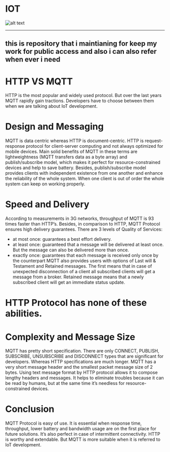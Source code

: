 # IOT
![alt text](https://github.com/Aslamlatheef/IOT/images/*)

-----------------------------------------------------------------------------------------------------------------------
this is repository that i maintianing for keep my work for public access and also i can also refer when ever i need
-----------------------------------------------------------------------------------------------------------------------
# HTTP VS MQTT
HTTP is the most popular and widely used protocol. But over the last years MQTT rapidly gain tractions. Developers have to choose between them when we are talking about IoT development.

# Design and Messaging

MQTT is data centric whereas HTTP is document-centric. HTTP is request-response protocol for client-server computing and not always optimized for mobile devices. Main solid benefits of MQTT in these terms are lightweightness (MQTT transfers data as a byte array) and publish/subscribe model, which makes it perfect for resource-constrained devices and help to save battery.
Besides, publish/subscribe model provides clients with independent existence from one another and enhance the reliability of the whole system. When one client is out of order the whole system can keep on working properly.

# Speed and Delivery
According to measurements in 3G networks, throughput of MQTT is 93 times faster than HTTP’s.
Besides, in comparison to HTTP, MQTT Protocol ensures high delivery guarantees. There are 3 levels of Quality of Services:
- at most once: guarantees a best effort delivery.
- at least once: guaranteed that a message will be delivered at least once. But the message can also be delivered more than once.
- exactly once: guarantees that each message is received only once by the counterpart
MQTT also provides users with options of Last will & Testament and Retained messages. The first means that in case of unexpected disconnection of a client all subscribed clients will get a message from a broker. Retained message means that a newly subscribed client will get an immediate status update.

# HTTP Protocol has none of these abilities.

# Complexity and Message Size
 
MQTT has pretty short specification. There are only CONNECT, PUBLISH, SUBSCRIBE, UNSUBSCRIBE and DISCONNECT types that are significant for developers. Whereas HTTP specifications are much longer.
MQTT has a very short message header and the smallest packet message size of 2 bytes. Using text message format by HTTP protocol allows it to compose lengthy headers and messages. It helps to eliminate troubles because it can be read by humans, but at the same time it’s needless for resource-constrained devices.

# Conclusion

MQTT Protocol is easy of use. It is essential when response time, throughput, lower battery and bandwidth usage are on the first place for future solutions. It’s also perfect in case of intermittent connectivity.
HTTP is worthy and extendable. But MQTT is more suitable when it is referred to IoT development.

